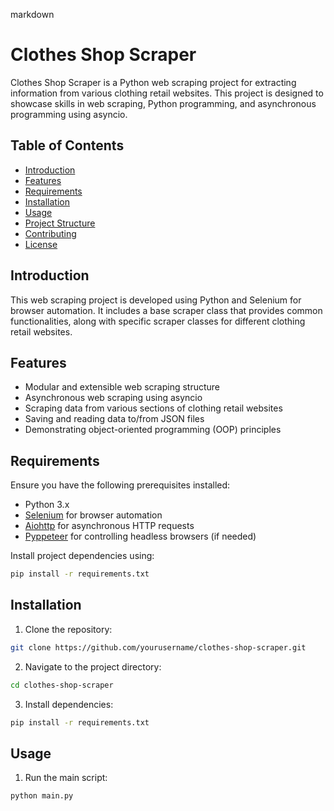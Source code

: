 markdown

# Clothes Shop Scraper

Clothes Shop Scraper is a Python web scraping project for extracting information from various clothing retail websites. This project is designed to showcase skills in web scraping, Python programming, and asynchronous programming using asyncio.

## Table of Contents

- [Introduction](#introduction)
- [Features](#features)
- [Requirements](#requirements)
- [Installation](#installation)
- [Usage](#usage)
- [Project Structure](#project-structure)
- [Contributing](#contributing)
- [License](#license)

## Introduction

This web scraping project is developed using Python and Selenium for browser automation. It includes a base scraper class that provides common functionalities, along with specific scraper classes for different clothing retail websites.

## Features

- Modular and extensible web scraping structure
- Asynchronous web scraping using asyncio
- Scraping data from various sections of clothing retail websites
- Saving and reading data to/from JSON files
- Demonstrating object-oriented programming (OOP) principles

## Requirements

Ensure you have the following prerequisites installed:

- Python 3.x
- [Selenium](https://www.selenium.dev/) for browser automation
- [Aiohttp](https://docs.aiohttp.org/) for asynchronous HTTP requests
- [Pyppeteer](https://pypi.org/project/pyppeteer/) for controlling headless browsers (if needed)

Install project dependencies using:

```bash
pip install -r requirements.txt
```

## Installation

1. Clone the repository:

```bash
git clone https://github.com/yourusername/clothes-shop-scraper.git
```

2. Navigate to the project directory:

```bash
cd clothes-shop-scraper
```

3. Install dependencies:

```bash
pip install -r requirements.txt
```

## Usage

1. Run the main script:

```bash
python main.py
```

